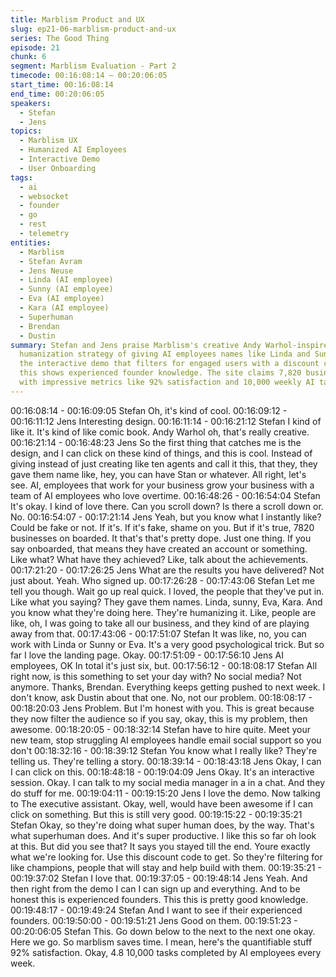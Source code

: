 ```yaml
---
title: Marblism Product and UX
slug: ep21-06-marblism-product-and-ux
series: The Good Thing
episode: 21
chunk: 6
segment: Marblism Evaluation - Part 2
timecode: 00:16:08:14 – 00:20:06:05
start_time: 00:16:08:14
end_time: 00:20:06:05
speakers:
  - Stefan
  - Jens
topics:
  - Marblism UX
  - Humanized AI Employees
  - Interactive Demo
  - User Onboarding
tags:
  - ai
  - websocket
  - founder
  - go
  - rest
  - telemetry
entities:
  - Marblism
  - Stefan Avram
  - Jens Neuse
  - Linda (AI employee)
  - Sunny (AI employee)
  - Eva (AI employee)
  - Kara (AI employee)
  - Superhuman
  - Brendan
  - Dustin
summary: Stefan and Jens praise Marblism's creative Andy Warhol-inspired design and
  humanization strategy of giving AI employees names like Linda and Sunny. They appreciate
  the interactive demo that filters for engaged users with a discount code, noting
  this shows experienced founder knowledge. The site claims 7,820 businesses onboarded
  with impressive metrics like 92% satisfaction and 10,000 weekly AI tasks.
---
```


00:16:08:14 - 00:16:09:05
Stefan
Oh, it's kind of cool.
00:16:09:12 - 00:16:11:12
Jens
Interesting design.
00:16:11:14 - 00:16:21:12
Stefan
I kind of like it. It's kind of like comic book. Andy Warhol oh, that's really creative.
00:16:21:14 - 00:16:48:23
Jens
So the first thing that catches me is the design, and I can click on these kind of things, and this
is cool. Instead of giving instead of just creating like ten agents and call it this, that they, they
gave them name like, hey, you can have Stan or whatever. All right, let's see. AI, employees that
work for your business grow your business with a team of AI employees who love overtime.
00:16:48:26 - 00:16:54:04
Stefan
It's okay. I kind of love there. Can you scroll down? Is there a scroll down or. No.
00:16:54:07 - 00:17:21:14
Jens
Yeah, but you know what I instantly like? Could be fake or not. If it's. If it's fake, shame on you.
But if it's true, 7820 businesses on boarded. It that's that's pretty dope. Just one thing. If you say
onboarded, that means they have created an account or something. Like what? What have they
achieved? Like, talk about the achievements.
00:17:21:20 - 00:17:26:25
Jens
What are the results you have delivered? Not just about. Yeah. Who signed up.
00:17:26:28 - 00:17:43:06
Stefan
Let me tell you though. Wait go up real quick. I loved, the people that they've put in. Like what
you saying? They gave them names. Linda, sunny, Eva, Kara. And you know what they're doing
here. They're humanizing it. Like, people are like, oh, I was going to take all our business, and
they kind of are playing away from that.
00:17:43:06 - 00:17:51:07
Stefan
It was like, no, you can work with Linda or Sunny or Eva. It's a very good psychological trick. But
so far I love the landing page. Okay.
00:17:51:09 - 00:17:56:10
Jens
AI employees, OK In total it's just six, but.
00:17:56:12 - 00:18:08:17
Stefan
All right now, is this something to set your day with? No social media? Not anymore. Thanks,
Brendan. Everything keeps getting pushed to next week. I don't know, ask Dustin about that
one. No, not our problem.
00:18:08:17 - 00:18:20:03
Jens
Problem. But I'm honest with you. This is great because they now filter the audience so if you
say, okay, this is my problem, then awesome.
00:18:20:05 - 00:18:32:14
Stefan
have to hire quite.
Meet your new team, stop struggling AI employees handle email social support so you don't
00:18:32:16 - 00:18:39:12
Stefan
You know what I really like? They're telling us. They're telling a story.
00:18:39:14 - 00:18:43:18
Jens
Okay, I can I can click on this.
00:18:48:18 - 00:19:04:09
Jens
Okay. It's an interactive session. Okay. I can talk to my social media manager in a in a chat. And
they do stuff for me.
00:19:04:11 - 00:19:15:20
Jens
I love the demo. Now talking to The executive assistant. Okay, well, would have been awesome
if I can click on something. But this is still very good.
00:19:15:22 - 00:19:35:21
Stefan
Okay, so they're doing what super human does, by the way. That's what superhuman does. And
it's super productive. I like this so far oh look at this. But did you see that? It says you stayed till
the end. Youre exactly what we're looking for. Use this discount code to get. So they're filtering
for like champions, people that will stay and help build with them.
00:19:35:21 - 00:19:37:02
Stefan
I love that.
00:19:37:05 - 00:19:48:14
Jens
Yeah. And then right from the demo I can I can sign up and everything. And to be honest this is
experienced founders. This this is pretty good knowledge.
00:19:48:17 - 00:19:49:24
Stefan
And I want to see if their experienced founders.
00:19:50:00 - 00:19:51:21
Jens
Good on them.
00:19:51:23 - 00:20:06:05
Stefan
This. Go down below to the next to the next one okay. Here we go. So marblism saves time. I
mean, here's the quantifiable stuff 92% satisfaction. Okay, 4.8 10,000 tasks completed by AI
employees every week.